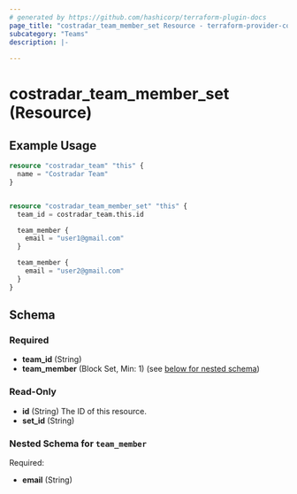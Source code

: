```yaml
---
# generated by https://github.com/hashicorp/terraform-plugin-docs
page_title: "costradar_team_member_set Resource - terraform-provider-costradar"
subcategory: "Teams"
description: |-
  
---
```


# costradar_team_member_set (Resource)



## Example Usage

```terraform
resource "costradar_team" "this" {
  name = "Costradar Team"
}


resource "costradar_team_member_set" "this" {
  team_id = costradar_team.this.id

  team_member {
    email = "user1@gmail.com"
  }

  team_member {
    email = "user2@gmail.com"
  }
}
```

<!-- schema generated by tfplugindocs -->
## Schema

### Required

- **team_id** (String)
- **team_member** (Block Set, Min: 1) (see [below for nested schema](#nestedblock--team_member))

### Read-Only

- **id** (String) The ID of this resource.
- **set_id** (String)

<a id="nestedblock--team_member"></a>
### Nested Schema for `team_member`

Required:

- **email** (String)


